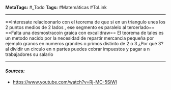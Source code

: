 **MetaTags:** #_Todo
**Tags:** #Matemáticas #ToLink 
- - -
==Interesate relacioonarlo con el teorema de que si en un triangulo unes los 2 puntos medios de 2 lados , ese segmento es paralelo al tercerlado==
==Falta una desmostracoin graica con excalidraw==
El teorema de tales es un metodo nacido por la necesidad de repartir mercancia pequeña por ejemplo granos en numeros grandes o primos distinto de 2 o 3
¿Por qué 3?
al dividir un circulo en n partes puedes cobrar impuestos y pagar a n trabajadores su salario


- - - 
#### ***Sources:***
-  https://www.youtube.com/watch?v=Rj-MC-5SiWI